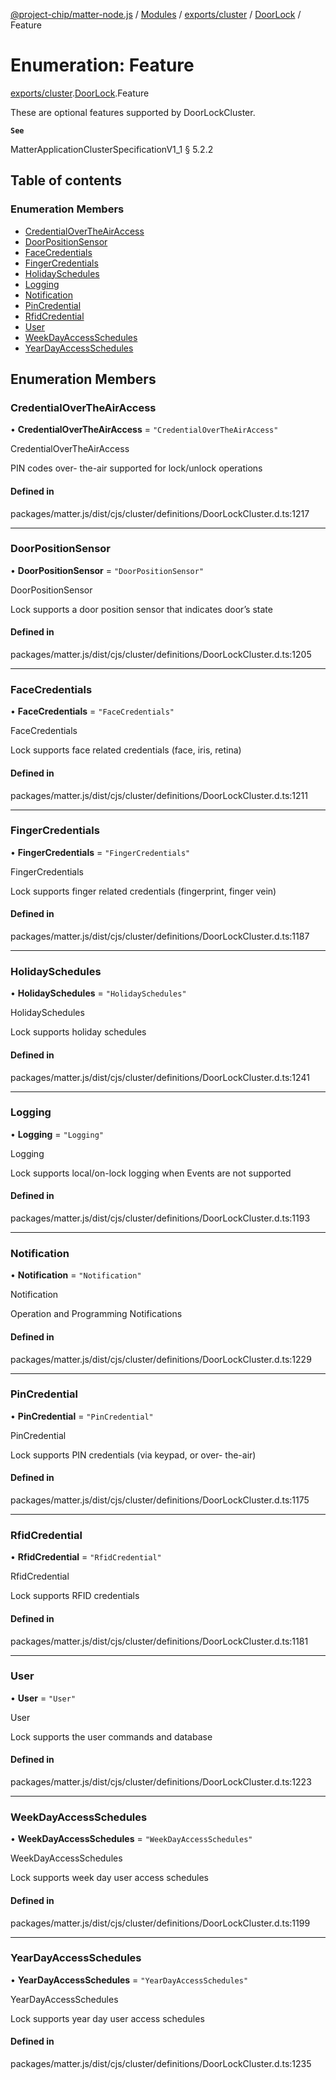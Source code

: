 [@project-chip/matter-node.js](../README.md) / [Modules](../modules.md) / [exports/cluster](../modules/exports_cluster.md) / [DoorLock](../modules/exports_cluster.DoorLock.md) / Feature

# Enumeration: Feature

[exports/cluster](../modules/exports_cluster.md).[DoorLock](../modules/exports_cluster.DoorLock.md).Feature

These are optional features supported by DoorLockCluster.

**`See`**

MatterApplicationClusterSpecificationV1_1 § 5.2.2

## Table of contents

### Enumeration Members

- [CredentialOverTheAirAccess](exports_cluster.DoorLock.Feature.md#credentialovertheairaccess)
- [DoorPositionSensor](exports_cluster.DoorLock.Feature.md#doorpositionsensor)
- [FaceCredentials](exports_cluster.DoorLock.Feature.md#facecredentials)
- [FingerCredentials](exports_cluster.DoorLock.Feature.md#fingercredentials)
- [HolidaySchedules](exports_cluster.DoorLock.Feature.md#holidayschedules)
- [Logging](exports_cluster.DoorLock.Feature.md#logging)
- [Notification](exports_cluster.DoorLock.Feature.md#notification)
- [PinCredential](exports_cluster.DoorLock.Feature.md#pincredential)
- [RfidCredential](exports_cluster.DoorLock.Feature.md#rfidcredential)
- [User](exports_cluster.DoorLock.Feature.md#user)
- [WeekDayAccessSchedules](exports_cluster.DoorLock.Feature.md#weekdayaccessschedules)
- [YearDayAccessSchedules](exports_cluster.DoorLock.Feature.md#yeardayaccessschedules)

## Enumeration Members

### CredentialOverTheAirAccess

• **CredentialOverTheAirAccess** = ``"CredentialOverTheAirAccess"``

CredentialOverTheAirAccess

PIN codes over- the-air supported for lock/unlock operations

#### Defined in

packages/matter.js/dist/cjs/cluster/definitions/DoorLockCluster.d.ts:1217

___

### DoorPositionSensor

• **DoorPositionSensor** = ``"DoorPositionSensor"``

DoorPositionSensor

Lock supports a door position sensor that indicates door’s state

#### Defined in

packages/matter.js/dist/cjs/cluster/definitions/DoorLockCluster.d.ts:1205

___

### FaceCredentials

• **FaceCredentials** = ``"FaceCredentials"``

FaceCredentials

Lock supports face related credentials (face, iris, retina)

#### Defined in

packages/matter.js/dist/cjs/cluster/definitions/DoorLockCluster.d.ts:1211

___

### FingerCredentials

• **FingerCredentials** = ``"FingerCredentials"``

FingerCredentials

Lock supports finger related credentials (fingerprint, finger vein)

#### Defined in

packages/matter.js/dist/cjs/cluster/definitions/DoorLockCluster.d.ts:1187

___

### HolidaySchedules

• **HolidaySchedules** = ``"HolidaySchedules"``

HolidaySchedules

Lock supports holiday schedules

#### Defined in

packages/matter.js/dist/cjs/cluster/definitions/DoorLockCluster.d.ts:1241

___

### Logging

• **Logging** = ``"Logging"``

Logging

Lock supports local/on-lock logging when Events are not supported

#### Defined in

packages/matter.js/dist/cjs/cluster/definitions/DoorLockCluster.d.ts:1193

___

### Notification

• **Notification** = ``"Notification"``

Notification

Operation and Programming Notifications

#### Defined in

packages/matter.js/dist/cjs/cluster/definitions/DoorLockCluster.d.ts:1229

___

### PinCredential

• **PinCredential** = ``"PinCredential"``

PinCredential

Lock supports PIN credentials (via keypad, or over- the-air)

#### Defined in

packages/matter.js/dist/cjs/cluster/definitions/DoorLockCluster.d.ts:1175

___

### RfidCredential

• **RfidCredential** = ``"RfidCredential"``

RfidCredential

Lock supports RFID credentials

#### Defined in

packages/matter.js/dist/cjs/cluster/definitions/DoorLockCluster.d.ts:1181

___

### User

• **User** = ``"User"``

User

Lock supports the user commands and database

#### Defined in

packages/matter.js/dist/cjs/cluster/definitions/DoorLockCluster.d.ts:1223

___

### WeekDayAccessSchedules

• **WeekDayAccessSchedules** = ``"WeekDayAccessSchedules"``

WeekDayAccessSchedules

Lock supports week day user access schedules

#### Defined in

packages/matter.js/dist/cjs/cluster/definitions/DoorLockCluster.d.ts:1199

___

### YearDayAccessSchedules

• **YearDayAccessSchedules** = ``"YearDayAccessSchedules"``

YearDayAccessSchedules

Lock supports year day user access schedules

#### Defined in

packages/matter.js/dist/cjs/cluster/definitions/DoorLockCluster.d.ts:1235
